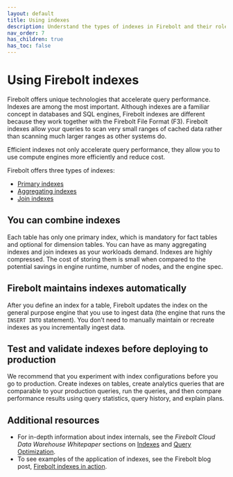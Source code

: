 ```yaml
---
layout: default
title: Using indexes
description: Understand the types of indexes in Firebolt and their role in accelerating query performance and efficiency.
nav_order: 7
has_children: true
has_toc: false
---
```


# Using Firebolt indexes

Firebolt offers unique technologies that accelerate query performance. Indexes are among the most important. Although indexes are a familiar concept in databases and SQL engines, Firebolt indexes are different because they work together with the Firebolt File Format (F3). Firebolt indexes allow your queries to scan very small ranges of cached data rather than scanning much larger ranges as other systems do.

Efficient indexes not only accelerate query performance, they allow you to use compute engines more efficiently and reduce cost.

Firebolt offers three types of indexes:

* [Primary indexes](index-quick-reference.md#primary-indexes)
* [Aggregating indexes](index-quick-reference.md#aggregating-indexes)
* [Join indexes](index-quick-reference.md#join-indexes)

## You can combine indexes

Each table has only one primary index, which is mandatory for fact tables and optional for dimension tables. You can have as many aggregating indexes and join indexes as your workloads demand. Indexes are highly compressed. The cost of storing them is small when compared to the potential savings in engine runtime, number of nodes, and the engine spec.

## Firebolt maintains indexes automatically

After you define an index for a table, Firebolt updates the index on the general purpose engine that you use to ingest data (the engine that runs the `INSERT INTO` statement). You don’t need to manually maintain or recreate indexes as you incrementally ingest data.

## Test and validate indexes before deploying to production

We recommend that you experiment with index configurations before you go to production. Create indexes on tables, create analytics queries that are comparable to your production queries, run the queries, and then compare performance results using query statistics, query history, and explain plans.

## Additional resources

* For in-depth information about index internals, see the *Firebolt Cloud Data Warehouse Whitepaper* sections on [Indexes](https://www.firebolt.io/resources/firebolt-cloud-data-warehouse-whitepaper#Indexes) and [Query Optimization](https://www.firebolt.io/resources/firebolt-cloud-data-warehouse-whitepaper#Query-optimization).
* To see examples of the application of indexes, see the Firebolt blog post, [Firebolt indexes in action](https://www.firebolt.io/blog/firebolt-indexes-in-action).
